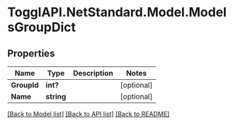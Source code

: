 # TogglAPI.NetStandard.Model.ModelsGroupDict
## Properties

Name | Type | Description | Notes
------------ | ------------- | ------------- | -------------
**GroupId** | **int?** |  | [optional] 
**Name** | **string** |  | [optional] 

[[Back to Model list]](../README.md#documentation-for-models) [[Back to API list]](../README.md#documentation-for-api-endpoints) [[Back to README]](../README.md)

